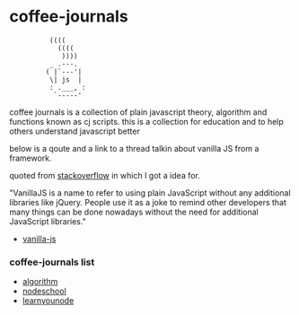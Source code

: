 # coffee-journals

```
          ((((
            ((((
             ))))
          _ .---.
         ( |`---'|
          \| js  |
          : .___, :
           `-----'
```

coffee journals is a collection of plain javascript theory, algorithm and functions known as cj scripts.
this is a collection for education and to help others understand javascript better

below is a qoute and a link to a thread talkin about vanilla JS from a framework.

quoted from [stackoverflow](http://stackoverflow.com/questions/20435653/what-is-vanillajs) in which I got a idea for.

"VanillaJS is a name to refer to using plain JavaScript without any additional libraries like jQuery. People use it as a joke to remind other developers that many things can be done nowadays without the need for additional JavaScript libraries."

- [vanilla-js](http://vanilla-js.com)


### coffee-journals list
- [algorithm](https://github.com/ezwebcraft/coffee-journals/tree/master/algorithm)
- [nodeschool](https://github.com/ezwebcraft/coffee-journals/tree/master/nodeschool)
- [learnyounode](https://github.com/workshopper/learnyounode)
